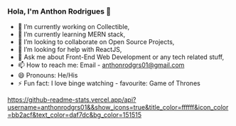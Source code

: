 ### Hola, I'm Anthon Rodrigues 👋





- 🔭 I’m currently working on Collectible,
- 🌱 I’m currently learning MERN stack,
- 👯 I’m looking to collaborate on Open Source Projects,
- 🤔 I’m looking for help with ReactJS,
- 💬 Ask me about Front-End Web Development or any tech related stuff,
- 📫 How to reach me: Email - anthonrodgrs01@gmail.com
- 😄 Pronouns: He/His
- ⚡ Fun fact: I love binge watching - favourite: Game of Thrones

https://github-readme-stats.vercel.app/api?username=anthonrodgrs01&&show_icons=true&title_color=ffffff&icon_color=bb2acf&text_color=daf7dc&bg_color=151515
